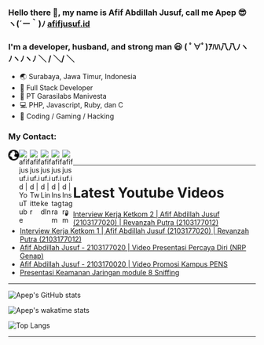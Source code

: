 ### Hello there 👋, my name is Afif Abdillah Jusuf, call me Apep 😎 ヽ(´ー｀)ﾉ [afifjusuf.id][website] 

### I'm a developer, husband, and strong man 😃 ( ﾟ∀ﾟ)ｱﾊﾊ八八ﾉヽﾉヽﾉヽﾉ ＼ / ＼/ ＼

- 🌏  Surabaya, Jawa Timur, Indonesia
- 🏫  Full Stack Developer
- 🏢  PT Garasilabs Manivesta
- 💻  PHP, Javascript, Ruby, dan C
- 🎨  Coding / Gaming / Hacking

### My Contact:

[<img align="left" alt="afifjusuf.id" width="22px" src="https://raw.githubusercontent.com/iconic/open-iconic/master/svg/globe.svg" />][website]
[<img align="left" alt="afifjusuf.id | YouTube" width="22px" src="https://cdn.jsdelivr.net/npm/simple-icons@v3/icons/youtube.svg" />][youtube]
[<img align="left" alt="afifjusuf.id | Twitter" width="22px" src="https://cdn.jsdelivr.net/npm/simple-icons@v3/icons/twitter.svg" />][twitter]
[<img align="left" alt="afifjusuf.id | LinkedIn" width="22px" src="https://cdn.jsdelivr.net/npm/simple-icons@v3/icons/linkedin.svg" />][linkedin]
[<img align="left" alt="afifjusuf.id | Instagram" width="22px" src="https://cdn.jsdelivr.net/npm/simple-icons@v3/icons/instagram.svg" />][instagram]
[<img align="left" alt="afifjusuf.id | Instagram" width="22px" src="https://cdn.jsdelivr.net/npm/simple-icons@v3/icons/facebook.svg" />][facebook]

<br />

---

# Latest Youtube Videos
<!-- YOUTUBE:START -->
- [Interview Kerja Ketkom 2 | Afif Abdillah Jusuf &lpar;2103177020&rpar; | Revanzah Putra &lpar;2103177012&rpar;](https://www.youtube.com/watch?v=0UTG6FYHPDM)
- [Interview Kerja Ketkom 1 | Afif Abdillah Jusuf &lpar;2103177020&rpar; | Revanzah Putra &lpar;2103177012&rpar;](https://www.youtube.com/watch?v=IqvhSDPRk8I)
- [Afif Abdillah Jusuf - 2103177020 | Video Presentasi Percaya Diri &lpar;NRP Genap&rpar;](https://www.youtube.com/watch?v=8XHhRPu9hB0)
- [Afif Abdillah Jusuf - 2103170020 | Video Promosi Kampus PENS](https://www.youtube.com/watch?v=D3H-4G_LtM8)
- [Presentasi Keamanan Jaringan module 8 Sniffing](https://www.youtube.com/watch?v=ss3SQWdalWs)
<!-- YOUTUBE:END -->

---

![Apep's GitHub stats](https://github-readme-stats.vercel.app/api?username=bungambohlah&show_icons=true&hide_border=true)

![Apep's wakatime stats](https://github-readme-stats.vercel.app/api/wakatime?username=bungambohlah&layout=compact)

![Top Langs](https://github-readme-stats.vercel.app/api/top-langs/?username=bungambohlah&layout=compact)

---

[website]: https://afifjusuf.id
[twitter]: https://twitter.com/bungambohlah
[youtube]: https://www.youtube.com/channel/UCgXeikUYtBItdbE1_Lw9y1w
[instagram]: https://instagram.com/afif.abdillah.j
[linkedin]: https://www.linkedin.com/in/afif-abdillah-9404a0142
[facebook]: https://fb.me/rudrafentje.samasamagila
